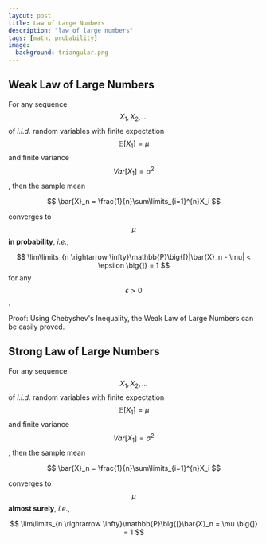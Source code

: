 ```yaml
---
layout: post
title: Law of Large Numbers
description: "law of large numbers"
tags: [math, probability]
image:
  background: triangular.png
---
```


## Weak Law of Large Numbers

For any sequence $$X_1, X_2, ...$$ of _i.i.d._ random variables with finite expectation $$\mathbb{E}[X_1] = \mu$$ and finite variance $$Var[X_1] = \sigma^2$$, then the sample mean

$$
\bar{X}_n = \frac{1}{n}\sum\limits_{i=1}^{n}X_i
$$

converges to $$\mu$$ **in probability**, _i.e._, 

$$
\lim\limits_{n \rightarrow \infty}\mathbb{P}\big{[}|\bar{X}_n - \mu| < \epsilon \big{]} = 1
$$
for any $$\epsilon > 0$$.


Proof: Using Chebyshev's Inequality, the Weak Law of Large Numbers can be easily proved.

## Strong Law of Large Numbers

For any sequence $$X_1, X_2, ...$$ of _i.i.d._ random variables with finite expectation $$\mathbb{E}[X_1] = \mu$$ and finite variance $$Var[X_1] = \sigma^2$$, then the sample mean

$$
\bar{X}_n = \frac{1}{n}\sum\limits_{i=1}^{n}X_i
$$

converges to $$\mu$$ **almost surely**, _i.e._,

$$
\lim\limits_{n \rightarrow \infty}\mathbb{P}\big{[}\bar{X}_n = \mu \big{]} = 1
$$



        

